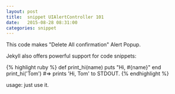 ```yaml
---
layout: post
title:  snippet UIAlertController 101
date:   2015-08-28 08:31:00
categories: snippet
---
```

This code makes "Delete All confirmation" Alert Popup.
 
Jekyll also offers powerful support for code snippets:

{% highlight ruby %}
def print_hi(name)
  puts "Hi, #{name}"
end
print_hi('Tom')
#=> prints 'Hi, Tom' to STDOUT.
{% endhighlight %}

usage: just use it. 
